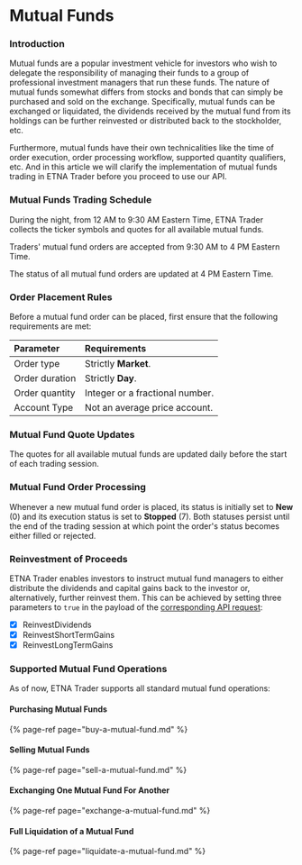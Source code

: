 # Mutual Funds

### Introduction

Mutual funds are a popular investment vehicle for investors who wish to delegate the responsibility of managing their funds to a group of professional investment managers that run these funds. The nature of mutual funds somewhat differs from stocks and bonds that can simply be purchased and sold on the exchange. Specifically, mutual funds can be exchanged or liquidated, the dividends received by the mutual fund from its holdings can be further reinvested or distributed back to the stockholder, etc. 

Furthermore, mutual funds have their own technicalities like the time of order execution, order processing workflow, supported quantity qualifiers, etc. And in this article we will clarify the implementation of mutual funds trading in ETNA Trader before you proceed to use our API.

### Mutual Funds Trading Schedule

During the night, from 12 AM to 9:30 AM Eastern Time, ETNA Trader collects the ticker symbols and quotes for all available mutual funds. 

Traders' mutual fund orders are accepted from 9:30 AM to 4 PM Eastern Time. 

The status of all mutual fund orders are updated at 4 PM Eastern Time.

### Order Placement Rules

Before a mutual fund order can be placed, first ensure that the following requirements are met:

| Parameter | Requirements |
| :--- | :--- |
| Order type | Strictly **Market**. |
| Order duration | Strictly **Day**. |
| Order quantity | Integer or a fractional number. |
| Account Type | Not an average price account. |

### Mutual Fund Quote Updates

The quotes for all available mutual funds are updated daily before the start of each trading session.

### Mutual Fund Order Processing

Whenever a new mutual fund order is placed, its status is initially set to **New** \(0\) and its execution status is set to **Stopped** \(7\). Both statuses persist until the end of the trading session at which point the order's status becomes either filled or rejected.

### Reinvestment of Proceeds

ETNA Trader enables investors to instruct mutual fund managers to either distribute the dividends and capital gains back to the investor or, alternatively, further reinvest them. This can be achieved by setting three parameters to `true` in the payload of the [corresponding API request](buy-a-mutual-fund.md):

* [x] ReinvestDividends
* [x] ReinvestShortTermGains
* [x] ReinvestLongTermGains

### Supported Mutual Fund Operations

As of now, ETNA Trader supports all standard mutual fund operations:

#### Purchasing Mutual Funds

{% page-ref page="buy-a-mutual-fund.md" %}

#### Selling Mutual Funds

{% page-ref page="sell-a-mutual-fund.md" %}

#### Exchanging One Mutual Fund For Another

{% page-ref page="exchange-a-mutual-fund.md" %}

#### Full Liquidation of a Mutual Fund

{% page-ref page="liquidate-a-mutual-fund.md" %}

